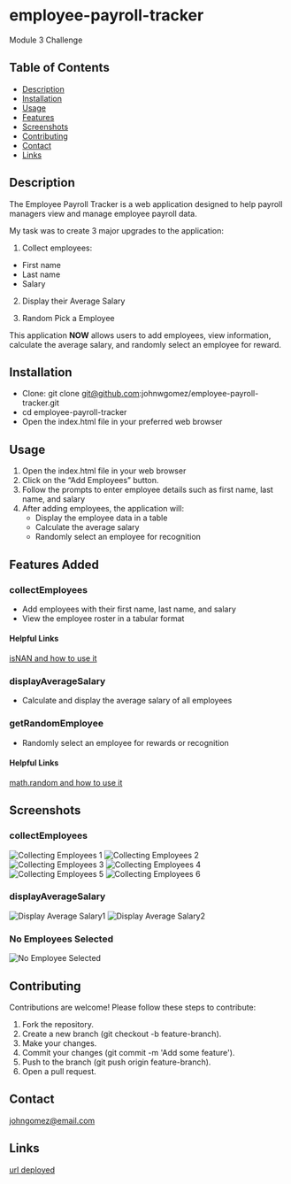 # employee-payroll-tracker
Module 3 Challenge

## Table of Contents
* [Description](#Description) 
* [Installation](#installation)
* [Usage](#usage)
* [Features](#features-added)
* [Screenshots](#screenshots)
* [Contributing](#contributing)
* [Contact](#contact)
* [Links](#links)

## Description 

The Employee Payroll Tracker is a web application designed to help payroll managers view and manage employee payroll data. 

My task was to create 3 major upgrades to the application:

1. Collect employees:
* First  name 
* Last name
* Salary

2. Display their Average Salary

3. Random Pick a Employee


This application __**NOW**__ allows users to add employees, view information, calculate the average salary, and randomly select an employee for reward.

## Installation 

- Clone: git clone git@github.com:johnwgomez/employee-payroll-tracker.git
- cd employee-payroll-tracker
- Open the index.html file in your preferred web browser

## Usage

1. Open the index.html file in your web browser
2. Click on the “Add Employees” button.
3. Follow the prompts to enter employee details such as first name, last name, and salary
4. After adding employees, the application will:
    * Display the employee data in a table
    * Calculate the average salary
    * Randomly select an employee for recognition

## Features Added

### collectEmployees
* Add employees with their first name, last name, and salary
* View the employee roster in a tabular format

#### Helpful Links
[isNAN and how to use it](https://www.w3schools.com/jsref/jsref_isnan.asp)

### displayAverageSalary
* 	Calculate and display the average salary of all employees

### getRandomEmployee
* Randomly select an employee for rewards or recognition

#### Helpful Links
[math.random and how to use it](https://developer.mozilla.org/en-US/docs/Web/JavaScript/Reference/Global_Objects/Math/random)

## Screenshots 

### collectEmployees
![Collecting Employees 1](assets/screenshots/collectEmployees1.png)
![Collecting Employees 2](assets/screenshots/collectEmployees2.png)
![Collecting Employees 3](assets/screenshots/collectEmployees3.png)
![Collecting Employees 4](assets/screenshots/collectEmployees4.png)
![Collecting Employees 5](assets/screenshots/collectEmployees5.png)
![Collecting Employees 6](assets/screenshots/collectEmployees6.png)

### displayAverageSalary

![Display Average Salary1](assets/screenshots/displayAverageSalary1.png)
![Display Average Salary2](assets/screenshots/displayAverageSalary2.png)

### No Employees Selected
![No Employee Selected](assets/screenshots/NoEmployeeSelected.png)

## Contributing

Contributions are welcome! Please follow these steps to contribute:
1. Fork the repository.
2. Create a new branch (git checkout -b feature-branch).
3. Make your changes.
4. Commit your changes (git commit -m 'Add some feature').
5. Push to the branch (git push origin feature-branch).
6. Open a pull request.

## Contact
johngomez@email.com

## Links
[url deployed](https://johnwgomez.github.io/employee-payroll-tracker/)
